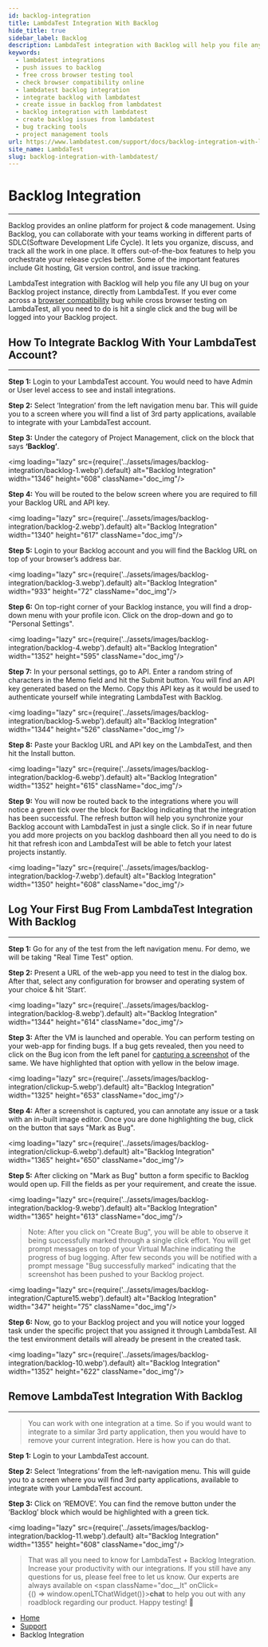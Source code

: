 ```yaml
---
id: backlog-integration
title: LambdaTest Integration With Backlog
hide_title: true
sidebar_label: Backlog
description: LambdaTest integration with Backlog will help you file any UI bug on your Backlog project instance, directly from LambdaTest. If you ever come across a browser compatibility bug while cross browser testing on LambdaTest, all you need to do is hit a single click and the bug will be logged into your Backlog project.
keywords:
  - lambdatest integrations
  - push issues to backlog
  - free cross browser testing tool
  - check browser compatibility online
  - lambdatest backlog integration
  - integrate backlog with lambdatest
  - create issue in backlog from lambdatest
  - backlog integration with lambdatest
  - create backlog issues from lambdatest
  - bug tracking tools
  - project management tools
url: https://www.lambdatest.com/support/docs/backlog-integration-with-lambdatest/
site_name: LambdaTest
slug: backlog-integration-with-lambdatest/
---
```


<script type="application/ld+json"
      dangerouslySetInnerHTML={{ __html: JSON.stringify({
       "@context": "https://schema.org",
        "@type": "BreadcrumbList",
        "itemListElement": [{
          "@type": "ListItem",
          "position": 1,
          "name": "LambdaTest",
          "item": "https://www.lambdatest.com"
        },{
          "@type": "ListItem",
          "position": 2,
          "name": "Support",
          "item": "https://www.lambdatest.com/support/docs/"
        },{
          "@type": "ListItem",
          "position": 3,
          "name": "Backlog Integration",
          "item": "https://www.lambdatest.com/support/docs/backlog-integration-with-lambdatest/"
        }]
      })
    }}
></script>

# Backlog Integration

***
Backlog provides an online platform for project & code management. Using Backlog, you can collaborate with your teams working in different parts of SDLC(Software Development Life Cycle). It lets you organize, discuss, and track all the work in one place. It offers out-of-the-box features to help you orchestrate your release cycles better. Some of the important features include Git hosting, Git version control, and issue tracking.

LambdaTest integration with Backlog will help you file any UI bug on your Backlog project instance, directly from LambdaTest. If you ever come across a [browser compatibility](https://www.lambdatest.com/feature) bug while cross browser testing on LambdaTest, all you need to do is hit a single click and the bug will be logged into your Backlog project.

## How To Integrate Backlog With Your LambdaTest Account?
***

**Step 1:** Login to your LambdaTest account. You would need to have Admin or User level access to see and install integrations.

**Step 2:** Select ‘Integration’ from the left navigation menu bar. This will guide you to a screen where you will find a list of 3rd party applications, available to integrate with your LambdaTest account.

**Step 3:** Under the category of Project Management, click on the block that says **‘Backlog’**.

<img loading="lazy" src={require('../assets/images/backlog-integration/backlog-1.webp').default} alt="Backlog Integration" width="1346" height="608" className="doc_img"/>

**Step 4:** You will be routed to the below screen where you are required to fill your Backlog URL and API key.

<img loading="lazy" src={require('../assets/images/backlog-integration/backlog-2.webp').default} alt="Backlog Integration" width="1340" height="617" className="doc_img"/>

**Step 5:** Login to your Backlog account and you will find the Backlog URL on top of your browser’s address bar.

<img loading="lazy" src={require('../assets/images/backlog-integration/backlog-3.webp').default} alt="Backlog Integration" width="933" height="72" className="doc_img"/>

**Step 6:** On top-right corner of your Backlog instance, you will find a drop-down menu with your profile icon. Click on the drop-down and go to "Personal Settings".

<img loading="lazy" src={require('../assets/images/backlog-integration/backlog-4.webp').default} alt="Backlog Integration" width="1352" height="595" className="doc_img"/>

**Step 7:** In your personal settings, go to API. Enter a random string of characters in the Memo field and hit the Submit button. You will find an API key generated based on the Memo. Copy this API key as it would be used to authenticate yourself while integrating LambdaTest with Backlog.

<img loading="lazy" src={require('../assets/images/backlog-integration/backlog-5.webp').default} alt="Backlog Integration" width="1344" height="526" className="doc_img"/>

**Step 8:** Paste your Backlog URL and API key on the LambdaTest, and then hit the Install button.

<img loading="lazy" src={require('../assets/images/backlog-integration/backlog-6.webp').default} alt="Backlog Integration" width="1352" height="615" className="doc_img"/>

**Step 9:** You will now be routed back to the integrations where you will notice a green tick over the block for Backlog indicating that the integration has been successful. The refresh button will help you synchronize your Backlog account with LambdaTest in just a single click. So if in near future you add more projects on you backlog dashboard then all you need to do is hit that refresh icon and LambdaTest will be able to fetch your latest projects instantly.

<img loading="lazy" src={require('../assets/images/backlog-integration/backlog-7.webp').default} alt="Backlog Integration" width="1350" height="608" className="doc_img"/>

## Log Your First Bug From LambdaTest Integration With Backlog
***

**Step 1:** Go for any of the test from the left navigation menu. For demo, we will be taking "Real Time Test" option.

**Step 2:** Present a URL of the web-app you need to test in the dialog box. After that, select any configuration for browser and operating system of your choice & hit ‘Start‘.

<img loading="lazy" src={require('../assets/images/backlog-integration/backlog-8.webp').default} alt="Backlog Integration" width="1344" height="614" className="doc_img"/>

**Step 3:** After the VM is launched and operable. You can perform testing on your web-app for finding bugs. If a bug gets revealed, then you need to click on the Bug icon from the left panel for [capturing a screenshot](https://www.lambdatest.com/full-page-screen-capture) of the same. We have highlighted that option with yellow in the below image.

<img loading="lazy" src={require('../assets/images/backlog-integration/clickup-5.webp').default} alt="Backlog Integration" width="1325" height="653" className="doc_img"/>

**Step 4:** After a screenshot is captured, you can annotate any issue or a task with an in-built image editor. Once you are done highlighting the bug, click on the button that says "Mark as Bug".

<img loading="lazy" src={require('../assets/images/backlog-integration/clickup-6.webp').default} alt="Backlog Integration" width="1365" height="650" className="doc_img"/>

**Step 5:** After clicking on "Mark as Bug" button a form specific to Backlog would open up. Fill the fields as per your requirement, and create the issue.

<img loading="lazy" src={require('../assets/images/backlog-integration/backlog-9.webp').default} alt="Backlog Integration" width="1365" height="613" className="doc_img"/>

> Note: After you click on "Create Bug", you will be able to observe it being successfully marked through a single click effort. You will get prompt messages on top of your Virtual Machine indicating the progress of bug logging. After few seconds you will be notified with a prompt message "Bug successfully marked" indicating that the screenshot has been pushed to your Backlog project.

<img loading="lazy" src={require('../assets/images/backlog-integration/Capture15.webp').default} alt="Backlog Integration" width="347" height="75" className="doc_img"/>

**Step 6:** Now, go to your Backlog project and you will notice your logged task under the specific project that you assigned it through LambdaTest. All the test environment details will already be present in the created task.

<img loading="lazy" src={require('../assets/images/backlog-integration/backlog-10.webp').default} alt="Backlog Integration" width="1352" height="622" className="doc_img"/>

## Remove LambdaTest Integration With Backlog
***

> You can work with one integration at a time. So if you would want to integrate to a similar 3rd party application, then you would have to remove your current integration. Here is how you can do that.

**Step 1:** Login to your LambdaTest account.

**Step 2:** Select ‘Integrations’ from the left-navigation menu. This will guide you to a screen where you will find 3rd party applications, available to integrate with your LambdaTest account.

**Step 3:** Click on ‘REMOVE’. You can find the remove button under the ‘Backlog’ block which would be highlighted with a green tick.

<img loading="lazy" src={require('../assets/images/backlog-integration/backlog-11.webp').default} alt="Backlog Integration" width="1355" height="608" className="doc_img"/>

> That was all you need to know for LambdaTest + Backlog Integration. Increase your productivity with our integrations. If you still have any questions for us, please feel free to let us know. Our experts are always available on <span className="doc__lt" onClick={() => window.openLTChatWidget()}>**chat**</span> to help you out with any roadblock regarding our product. Happy testing! 🙂

<nav aria-label="breadcrumbs">
  <ul className="breadcrumbs">
    <li className="breadcrumbs__item">
      <a className="breadcrumbs__link" href="https://www.lambdatest.com">
        Home
      </a>
    </li>
    <li className="breadcrumbs__item">
      <a className="breadcrumbs__link" target="_self" href="https://www.lambdatest.com/support/docs/">
        Support
      </a>
    </li>
    <li className="breadcrumbs__item breadcrumbs__item--active">
      <span className="breadcrumbs__link">
        Backlog Integration
      </span>
    </li>
  </ul>
</nav>